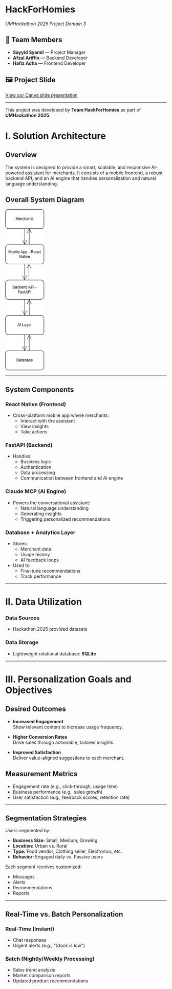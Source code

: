 # HackForHomies  
*UMHackathon 2025 Project Domain 3*

## 👥 Team Members

- **Sayyid Syamil** — Project Manager  
- **Afzal Ariffin** — Backend Developer  
- **Hafiz Adha** — Frontend Developer  

## 🖼️ Project Slide

[View our Canva slide presentation](https://www.canva.com/design/DAGkCCZRUnI/xAxyqyCLR2VR7RSXHfwNPg/edit)

---

This project was developed by **Team HackForHomies** as part of **UMHackathon 2025**.

# I. Solution Architecture

## Overview
The system is designed to provide a smart, scalable, and responsive AI-powered assistant for merchants. It consists of a mobile frontend, a robust backend API, and an AI engine that handles personalization and natural language understanding.

## Overall System Diagram
![Simple Architecture](/simplifiedarchitecture.png)


---

## System Components

### React Native (Frontend)
- Cross-platform mobile app where merchants:
  - Interact with the assistant
  - View insights
  - Take actions

### FastAPI (Backend)
- Handles:
  - Business logic
  - Authentication
  - Data processing
  - Communication between frontend and AI engine

### Claude MCP (AI Engine)
- Powers the conversational assistant:
  - Natural language understanding
  - Generating insights
  - Triggering personalized recommendations

### Database + Analytics Layer
- Stores:
  - Merchant data
  - Usage history
  - AI feedback loops
- Used to:
  - Fine-tune recommendations
  - Track performance

---

# II. Data Utilization

### Data Sources
- Hackathon 2025 provided datasets

### Data Storage
- Lightweight relational database: **SQLite**

---

# III. Personalization Goals and Objectives

## Desired Outcomes
- **Increased Engagement**  
  Show relevant content to increase usage frequency.

- **Higher Conversion Rates**  
  Drive sales through actionable, tailored insights.

- **Improved Satisfaction**  
  Deliver value-aligned suggestions to each merchant.

## Measurement Metrics
- Engagement rate (e.g., click-through, usage time)
- Business performance (e.g., sales growth)
- User satisfaction (e.g., feedback scores, retention rate)

---

## Segmentation Strategies

Users segmented by:

- **Business Size:** Small, Medium, Growing  
- **Location:** Urban vs. Rural  
- **Type:** Food vendor, Clothing seller, Electronics, etc.  
- **Behavior:** Engaged daily vs. Passive users  

Each segment receives customized:
- Messages
- Alerts
- Recommendations
- Reports

---

## Real-Time vs. Batch Personalization

### Real-Time (Instant)
- Chat responses
- Urgent alerts (e.g., "Stock is low")

### Batch (Nightly/Weekly Processing)
- Sales trend analysis
- Market comparison reports
- Updated product recommendations


